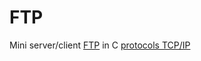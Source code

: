 # FTP
Mini server/client [FTP](https://en.wikipedia.org/wiki/File_Transfer_Protocol) in C
[protocols TCP/IP](https://fr.wikipedia.org/wiki/Suite_des_protocoles_Internet)

